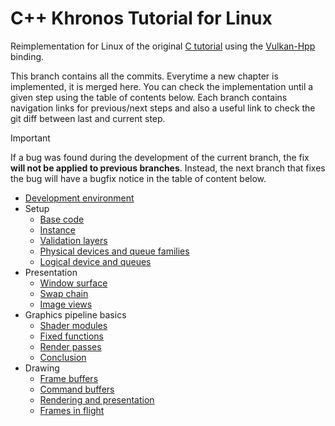 # C++ Khronos Tutorial for Linux

Reimplementation for Linux of the original
[C tutorial](https://docs.vulkan.org/tutorial/latest/00_Introduction.html)
using the [Vulkan-Hpp](https://github.com/KhronosGroup/Vulkan-Hpp) binding.

This branch contains all the commits.
Everytime a new chapter is implemented, it is merged here.
You can check the implementation until a given step using the table of contents below.
Each branch contains navigation links for previous/next steps and also a useful link to check the git diff between last
and current step.

> [!IMPORTANT]
> If a bug was found during the development of the current branch, the fix **will not be applied to previous branches**.
> Instead, the next branch that fixes the bug will have a bugfix notice in the table of content below.

* [Development environment](https://github.com/Pacheco95/khronos-vulkan-tutorial-cpp/tree/linux/01-development-environment)
* Setup
    * [Base code](https://github.com/Pacheco95/khronos-vulkan-tutorial-cpp/tree/linux/02-drawing-triangle/01-setup/01-base-code)
    * [Instance](https://github.com/Pacheco95/khronos-vulkan-tutorial-cpp/tree/linux/02-drawing-triangle/01-setup/02-instance)
    * [Validation layers](https://github.com/Pacheco95/khronos-vulkan-tutorial-cpp/tree/linux/02-drawing-triangle/01-setup/03-validation-layers)
    * [Physical devices and queue families](https://github.com/Pacheco95/khronos-vulkan-tutorial-cpp/tree/linux/02-drawing-triangle/01-setup/04-physical-devices-and-queue-families)
    * [Logical device and queues](https://github.com/Pacheco95/khronos-vulkan-tutorial-cpp/tree/linux/02-drawing-triangle/01-setup/05-logical-device-and-queues)
* Presentation
    * [Window surface](https://github.com/Pacheco95/khronos-vulkan-tutorial-cpp/tree/linux/02-drawing-triangle/02-presentation/01-window-surface)
    * [Swap chain](https://github.com/Pacheco95/khronos-vulkan-tutorial-cpp/tree/linux/02-drawing-triangle/02-presentation/02-swapchain)
    * [Image views](https://github.com/Pacheco95/khronos-vulkan-tutorial-cpp/tree/linux/02-drawing-triangle/02-presentation/03-image-views)
* Graphics pipeline basics
    * [Shader modules](https://github.com/Pacheco95/khronos-vulkan-tutorial-cpp/tree/linux/02-drawing-triangle/03-graphics-pipeline-basics/02-shader-modules)
    * [Fixed functions](https://github.com/Pacheco95/khronos-vulkan-tutorial-cpp/tree/linux/02-drawing-triangle/03-graphics-pipeline-basics/03-fixed-functions)
    * [Render passes](https://github.com/Pacheco95/khronos-vulkan-tutorial-cpp/tree/linux/02-drawing-triangle/03-graphics-pipeline-basics/04-render-passes)
    * [Conclusion](https://github.com/Pacheco95/khronos-vulkan-tutorial-cpp/tree/linux/02-drawing-triangle/03-graphics-pipeline-basics/05-conclusion)
* Drawing
  * [Frame buffers](https://github.com/Pacheco95/khronos-vulkan-tutorial-cpp/tree/linux/02-drawing-triangle/04-drawing/01-frame-buffers)
  * [Command buffers](https://github.com/Pacheco95/khronos-vulkan-tutorial-cpp/tree/linux/02-drawing-triangle/04-drawing/02-command-buffers)
  * [Rendering and presentation](https://github.com/Pacheco95/khronos-vulkan-tutorial-cpp/tree/linux/02-drawing-triangle/04-drawing/03-rendering-and-presentation)
  * [Frames in flight](https://github.com/Pacheco95/khronos-vulkan-tutorial-cpp/tree/linux/02-drawing-triangle/04-drawing/04-frames-in-flight)
